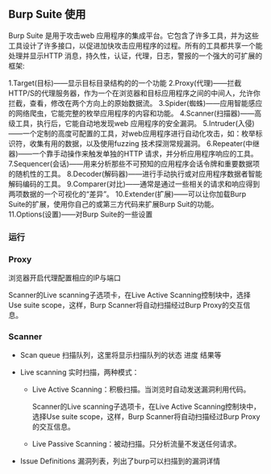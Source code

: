 ## Burp Suite 使用



Burp Suite 是用于攻击web 应用程序的集成平台。它包含了许多工具，并为这些工具设计了许多接口，以促进加快攻击应用程序的过程。所有的工具都共享一个能处理并显示HTTP 消息，持久性，认证，代理，日志，警报的一个强大的可扩展的框架:

1.Target(目标)——显示目标目录结构的的一个功能
2.Proxy(代理)——拦截HTTP/S的代理服务器，作为一个在浏览器和目标应用程序之间的中间人，允许你拦截，查看，修改在两个方向上的原始数据流。
3.Spider(蜘蛛)——应用智能感应的网络爬虫，它能完整的枚举应用程序的内容和功能。
4.Scanner(扫描器)——高级工具，执行后，它能自动地发现web 应用程序的安全漏洞。
5.Intruder(入侵)——一个定制的高度可配置的工具，对web应用程序进行自动化攻击，如：枚举标识符，收集有用的数据，以及使用fuzzing 技术探测常规漏洞。
6.Repeater(中继器)——一个靠手动操作来触发单独的HTTP 请求，并分析应用程序响应的工具。
7.Sequencer(会话)——用来分析那些不可预知的应用程序会话令牌和重要数据项的随机性的工具。
8.Decoder(解码器)——进行手动执行或对应用程序数据者智能解码编码的工具。
9.Comparer(对比)——通常是通过一些相关的请求和响应得到两项数据的一个可视化的“差异”。
10.Extender(扩展)——可以让你加载Burp Suite的扩展，使用你自己的或第三方代码来扩展Burp Suit的功能。
11.Options(设置)——对Burp Suite的一些设置



### 运行





### Proxy

浏览器开启代理配置相应的IP与端口

Scanner的Live scanning子选项卡，在Live Active Scanning控制块中，选择Use suite scope，这样，Burp Scanner将自动扫描经过Burp Proxy的交互信息。 



### Scanner





* Scan queue  扫描队列，这里将显示扫描队列的状态 进度 结果等


* Live scanning  实时扫描，两种模式：

  * Live Active Scanning：积极扫描。当浏览时自动发送漏洞利用代码。

    Scanner的Live scanning子选项卡，在Live Active Scanning控制块中，选择Use suite scope，这样，Burp Scanner将自动扫描经过Burp Proxy的交互信息。 

  * Live Passive Scanning：被动扫描。只分析流量不发送任何请求。

* Issue Definitions 漏洞列表，列出了burp可以扫描到的漏洞详情